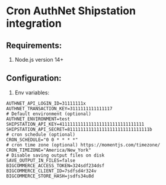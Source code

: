 # Cron AuthNet Shipstation integration

## Requirements:

1. Node.js version 14+

## Configuration:

1. Env variables:

```dotenv
AUTHNET_API_LOGIN_ID=31111111x
AUTHNET_TRANSACTION_KEY=3111111111111117
# Default environment (optional)
AUTHNET_ENVIRONMENT=test
SHIPSTATION_API_KEY=41111111111111111111111111111111
SHIPSTATION_API_SECRET=8111111111111111111111111111111b
# cron schedule (optional)
CRON_SCHEDULE="0 0 * * * *"
# cron time zone (optional) https://momentjs.com/timezone/
CRON_TIMEZONE="America/New_York"
# Disable saving output files on disk
SAVE_OUTPUT_IN_FILES=false
BIGCOMMERCE_ACCESS_TOKEN=324sdf234dsf
BIGCOMMERCE_CLIENT_ID=7sdfsd4r324v
BIGCOMMERCE_STORE_HASH=jsdfs34u8d
```
